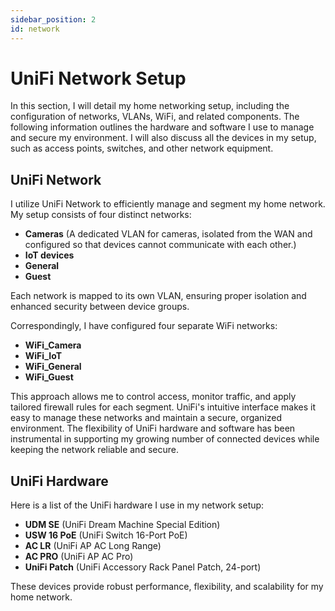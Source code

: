 ```yaml
---
sidebar_position: 2
id: network
---
```

# UniFi Network Setup
In this section, I will detail my home networking setup, including the configuration of networks, VLANs, WiFi, and related components. The following information outlines the hardware and software I use to manage and secure my environment. I will also discuss all the devices in my setup, such as access points, switches, and other network equipment.

## UniFi Network

I utilize UniFi Network to efficiently manage and segment my home network. My setup consists of four distinct networks: 

- **Cameras** (A dedicated VLAN for cameras, isolated from the WAN and configured so that devices cannot communicate with each other.)
- **IoT devices**
- **General**
- **Guest**

Each network is mapped to its own VLAN, ensuring proper isolation and enhanced security between device groups. 

Correspondingly, I have configured four separate WiFi networks:

- **WiFi_Camera**
- **WiFi_IoT**
- **WiFi_General**
- **WiFi_Guest**

 This approach allows me to control access, monitor traffic, and apply tailored firewall rules for each segment. UniFi's intuitive interface makes it easy to manage these networks and maintain a secure, organized environment. The flexibility of UniFi hardware and software has been instrumental in supporting my growing number of connected devices while keeping the network reliable and secure.


 ## UniFi Hardware
Here is a list of the UniFi hardware I use in my network setup:

- **UDM SE** (UniFi Dream Machine Special Edition)
- **USW 16 PoE** (UniFi Switch 16-Port PoE)
- **AC LR** (UniFi AP AC Long Range)
- **AC PRO** (UniFi AP AC Pro)
- **UniFi Patch** (UniFi Accessory Rack Panel Patch, 24-port)

These devices provide robust performance, flexibility, and scalability for my home network.
